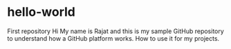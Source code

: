 # hello-world
First repository
Hi My name is Rajat and this is my sample GitHub repository to understand how a GitHub platform works.
How to use it for my projects.
